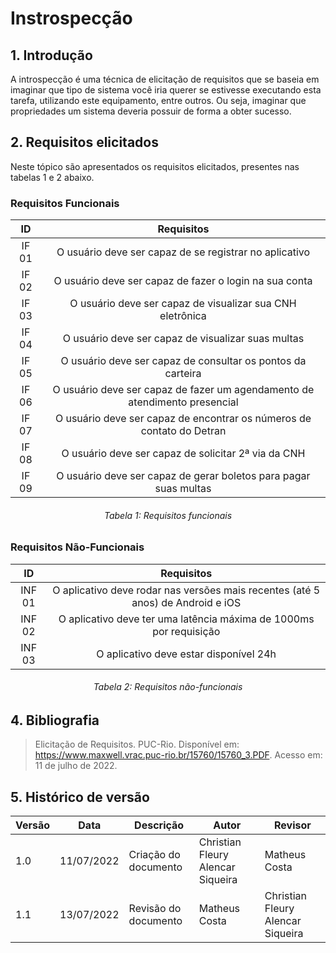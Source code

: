 # Instrospecção

## 1. Introdução
A introspecção é uma técnica de elicitação de requisitos que se baseia em imaginar que tipo de sistema você iria querer se estivesse executando esta tarefa, utilizando este equipamento, entre outros. Ou seja, imaginar que propriedades um sistema deveria possuir de forma a obter sucesso.

## 2. Requisitos elicitados

Neste tópico são apresentados os requisitos elicitados, presentes nas tabelas 1 e 2 abaixo.

### Requisitos Funcionais
| ID | Requisitos | 
|:--:|:--:|
| IF 01 | O usuário deve ser capaz de se registrar no aplicativo | 
| IF 02 | O usuário deve ser capaz de fazer o login na sua conta | 
| IF 03 | O usuário deve ser capaz de visualizar sua CNH eletrônica | 
| IF 04 | O usuário deve ser capaz de visualizar suas multas | 
| IF 05 | O usuário deve ser capaz de consultar os pontos da carteira | 
| IF 06 | O usuário deve ser capaz de fazer um agendamento de atendimento presencial | 
| IF 07 | O usuário deve ser capaz de encontrar os números de contato do Detran | 
| IF 08 | O usuário deve ser capaz de solicitar 2ª via da CNH | 
| IF 09 | O usuário deve ser capaz de gerar boletos para pagar suas multas |
<h6 align = "center">Tabela 1: Requisitos funcionais</h6>

### Requisitos Não-Funcionais
| ID | Requisitos | 
|:--:|:--:|
| INF 01 | O aplicativo deve rodar nas versões mais recentes (até 5 anos) de Android e iOS |
| INF 02 | O aplicativo deve ter uma latência máxima de 1000ms por requisição |
| INF 03 | O aplicativo deve estar disponível 24h |
<h6 align = "center">Tabela 2: Requisitos não-funcionais</h6>

## 4. Bibliografia

> Elicitação de Requisitos. PUC-Rio. Disponível em: <https://www.maxwell.vrac.puc-rio.br/15760/15760_3.PDF>. Acesso em: 11 de julho de 2022.

## 5. Histórico de versão
| Versão | Data       | Descrição                                           | Autor        | Revisor |
| ------ | ---------- | --------------------------------------------------- | ------------ | --------|
| 1.0    | 11/07/2022 | Criação do documento | Christian Fleury Alencar Siqueira | Matheus Costa |
| 1.1    | 13/07/2022 | Revisão do documento | Matheus Costa | Christian Fleury Alencar Siqueira